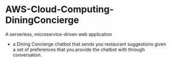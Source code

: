 # AWS-Cloud-Computing-DiningConcierge
A serverless, microservice-driven web application 

- a Dining Concierge chatbot that sends you restaurant suggestions given a set of preferences that you provide the chatbot with through conversation.
